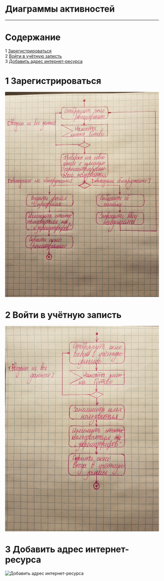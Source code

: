 # Диаграммы активностей
---

# Содержание
1 [Зарегистрироваться](#reg)  
2 [Войти в учётную записть](#login)  
3 [Добавить адрес интернет-ресурса](#add)

<a name="reg"/>

# 1 Зарегистрироваться
![Зарегистрироваться](../../../Images/System%20design/Registration(ac).png)

<a name="login"/>

# 2 Войти в учётную записть
![Войти в учётную записть](../../../Images/System%20design/login(ac).png)

<a name="add"/>

# 3 Добавить адрес интернет-ресурса
![Добавить адрес интернет-ресурса](../../../Images/System%20design/Add(activity).png)
